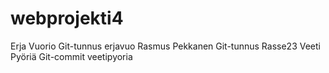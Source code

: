 # webprojekti4
Erja Vuorio Git-tunnus erjavuo
Rasmus Pekkanen Git-tunnus Rasse23
Veeti Pyöriä Git-commit veetipyoria